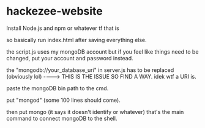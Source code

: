 # hackezee-website
Install Node.js and npm or whatever tf that is 

so basically run index.html after saving everything else.

the script.js uses my mongoDB account but if you feel like things need to be changed, put your account and password instead.

the "mongodb://your_database_uri" in server.js has to be replaced (obviously lol) ----> THIS IS THE ISSUE SO FIND A WAY.
idek wtf a URI is.

paste the mongoDB bin path to the cmd.

put "mongod" (some 100 lines should come).

then put mongo (it says it doesn't identify or whatever) that's the main command to connect mongoDB to the shell.
